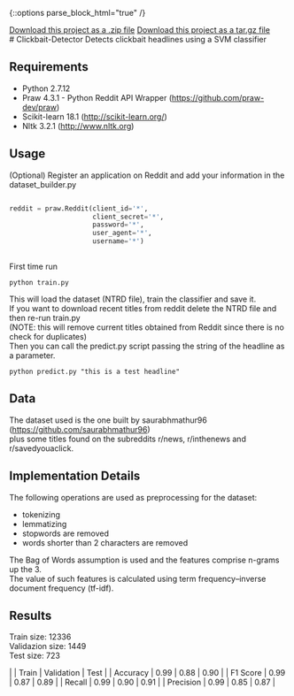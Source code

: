 {::options parse_block_html="true" /}
<section id="downloads">
              <a class="zip_download_link" href="https://github.com/pages-themes/slate/zipball/master">Download this project as a .zip file</a>
              <a class="tar_download_link" href="https://github.com/pages-themes/slate/tarball/master">Download this project as a tar.gz file</a>
            </section>
<article markdown="1" class="post-content">
# Clickbait-Detector
Detects clickbait headlines using a SVM classifier

## Requirements
* Python 2.7.12
* Praw 4.3.1 - Python Reddit API Wrapper (https://github.com/praw-dev/praw)
* Scikit-learn 18.1  (http://scikit-learn.org/)
* Nltk 3.2.1 (http://www.nltk.org)

## Usage



(Optional) Register an application on Reddit and add your information in the dataset_builder.py

```python

reddit = praw.Reddit(client_id='*',
                     client_secret='*',
                     password='*',
                     user_agent='*',
                     username='*')
                         
```

First time run

```
python train.py
```

This will load the dataset (NTRD file), train the classifier and save it.<br /> 
If you want to download recent titles from reddit delete the NTRD file and then re-run train.py<br /> 
(NOTE: this will remove current titles obtained from Reddit since there is no check for duplicates)<br /> 
Then you can call the predict.py script passing the string of the headline as a parameter.<br /> 

```
python predict.py "this is a test headline"
```

## Data
The dataset used is the one built by saurabhmathur96 (https://github.com/saurabhmathur96)<br />
plus some titles found on the subreddits r/news, r/inthenews and r/savedyouaclick.

## Implementation Details

The following operations are used as preprocessing for the dataset:

* tokenizing
* lemmatizing
* stopwords are removed
* words shorter than 2 characters are removed

The Bag of Words assumption is used and the features comprise n-grams up the 3.<br /> 
The value of such features is calculated using term frequency–inverse document frequency (tf-idf).

## Results

Train size: 12336<br /> 
Validazion size: 1449<br /> 
Test size: 723<br /> 


|           	| Train 	| Validation 	| Test 	|
| Accuracy  	| 0.99  	| 0.88       	| 0.90 	|
| F1 Score  	| 0.99  	| 0.87       	| 0.89 	|
| Recall    	| 0.99  	| 0.90       	| 0.91 	|
| Precision 	| 0.99  	| 0.85       	| 0.87 	|


</article>
